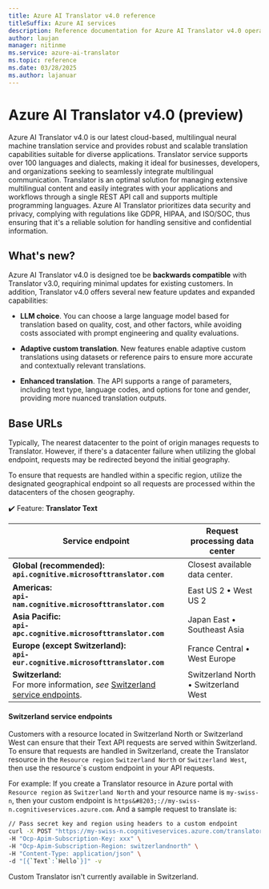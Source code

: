 ```yaml
---
title: Azure AI Translator v4.0 reference
titleSuffix: Azure AI services
description: Reference documentation for Azure AI Translator v4.0 operations and capabilities.
author: laujan
manager: nitinme
ms.service: azure-ai-translator
ms.topic: reference
ms.date: 03/28/2025
ms.author: lajanuar
---
```


# Azure AI Translator v4.0 (preview)

Azure AI Translator v4.0 is our latest cloud-based, multilingual neural machine translation service and provides robust and scalable translation capabilities suitable for diverse applications. Translator service supports over 100 languages and dialects, making it ideal for businesses, developers, and organizations seeking to seamlessly integrate multilingual communication. Translator is an optimal solution for managing extensive multilingual content and easily integrates with your applications and workflows through a single REST API call and supports multiple programming languages. Azure AI Translator prioritizes data security and privacy, complying with regulations like GDPR, HIPAA, and ISO/SOC, thus ensuring that it's a reliable solution for handling sensitive and confidential information.

## What's new?

Azure AI Translator v4.0 is designed toe be **backwards compatible** with Translator v3.0, requiring minimal updates for existing customers. In addition, Translator v4.0 offers several new feature updates and expanded capabilities:

* **LLM choice**. You can choose a large language model based for translation based on quality, cost, and other factors, while avoiding costs associated with prompt engineering and quality evaluations.

* **Adaptive custom translation**. New features enable adaptive custom translations using datasets or reference pairs to ensure more accurate and contextually relevant translations.

* **Enhanced translation**. The API supports a range of parameters, including text type, language codes, and options for tone and gender, providing more nuanced translation outputs.

## Base URLs

Typically, The nearest datacenter to the point of origin manages requests to Translator. However, if there's a datacenter failure when utilizing the global endpoint, requests may be redirected beyond the initial geography.

To ensure that requests are handled within a specific region, utilize the designated geographical endpoint so all requests are processed within the datacenters of the chosen geography.

✔️ Feature: **Translator Text** </br>

| Service endpoint | Request processing data center |
|------------------|--------------------------|
|**Global (recommended):**</br>**`api.cognitive.microsofttranslator.com`**|Closest available data center.|
|**Americas:**</br>**`api-nam.cognitive.microsofttranslator.com`**|East US 2 &bull; West US 2|
|**Asia Pacific:**</br>**`api-apc.cognitive.microsofttranslator.com`**|Japan East &bull; Southeast Asia|
|**Europe (except Switzerland):**</br>**`api-eur.cognitive.microsofttranslator.com`**|France Central &bull; West Europe|
|**Switzerland:**</br> For more information, *see* [Switzerland service endpoints](#switzerland-service-endpoints).|Switzerland North &bull; Switzerland West|

#### Switzerland service endpoints

Customers with a resource located in Switzerland North or Switzerland West can ensure that their Text API requests are served within Switzerland. To ensure that requests are handled in Switzerland, create the Translator resource in the `Resource region` `Switzerland North` or `Switzerland West`, then use the resource`s custom endpoint in your API requests.

For example: If you create a Translator resource in Azure portal with `Resource region` as `Switzerland North` and your resource name is `my-swiss-n`, then your custom endpoint is `https&#8203;://my-swiss-n.cognitiveservices.azure.com`. And a sample request to translate is:

 ```bash
// Pass secret key and region using headers to a custom endpoint
curl -X POST "https://my-swiss-n.cognitiveservices.azure.com/translator/text/v4/translate?to=fr" \
-H "Ocp-Apim-Subscription-Key: xxx" \
-H "Ocp-Apim-Subscription-Region: switzerlandnorth" \
-H "Content-Type: application/json" \
-d "[{`Text`:`Hello`}]" -v
```

Custom Translator isn't currently available in Switzerland.






